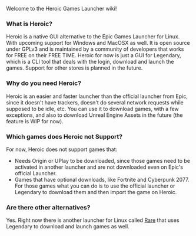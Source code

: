 Welcome to the Heroic Games Launcher wiki!

### What is Heroic?
Heroic is a native GUI alternative to the Epic Games Launcher for Linux. With upcoming support for Windows and MacOSX as well.
It is open source under GPLv3 and is maintained by a community of developers that works for FREE on their FREE TIME.
Heroic for now is just a GUI for Legendary, which is a CLI tool that deals with the login, download and launch the games.
Support for other stores is planned in the future.

### Why do you need Heroic?
Heroic is an easier and faster launcher than the official launcher from Epic, since it doesn't have trackers, doesn't do several network requests while supposed to be idle, etc.
You can use it to download games, with a few exceptions, and also to download Unreal Engine Assets in the future (the feature is WIP for now).

### Which games does Heroic not Support?
For now, Heroic does not support games that:
* Needs Origin or UPlay to be downloaded, since those games need to be activated in another launcher and are not downloaded even on Epic's official Launcher.
* Games that have optional downloads, like Fortnite and Cyberpunk 2077. For those games what you can do is to use the official launcher or Legendary to download them and then import the game on Heroic.

### Are there other alternatives?
Yes. Right now there is another launcher for Linux called [Rare](https://github.com/Dummerle/Rare) that uses Legendary to download and launch games as well. 
